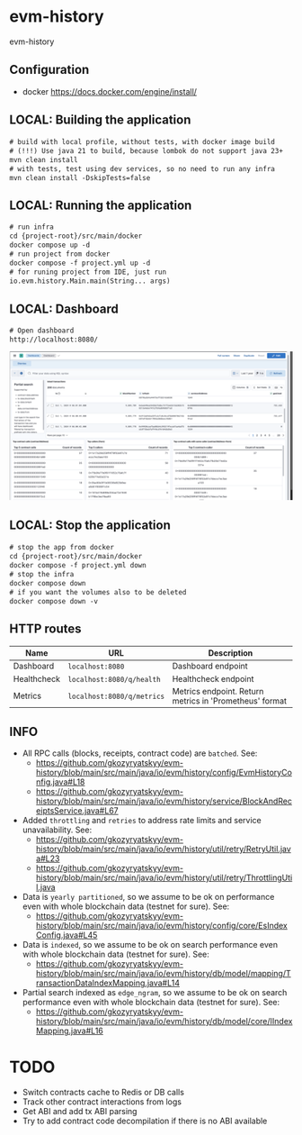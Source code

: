# evm-history

evm-history

## Configuration

- docker https://docs.docker.com/engine/install/

## LOCAL: Building the application

```
# build with local profile, without tests, with docker image build
# (!!!) Use java 21 to build, because lombok do not support java 23+
mvn clean install
# with tests, test using dev services, so no need to run any infra
mvn clean install -DskipTests=false
```

## LOCAL: Running the application

```
# run infra
cd {project-root}/src/main/docker
docker compose up -d 
# run project from docker
docker compose -f project.yml up -d
# for runing project from IDE, just run io.evm.history.Main.main(String... args)
```

## LOCAL: Dashboard

```
# Open dashboard
http://localhost:8080/
```
![Screenshot 2024-11-24 at 01.21.50.png](Screenshot%202024-11-24%20at%2001.21.50.png)

## LOCAL: Stop the application

```
# stop the app from docker
cd {project-root}/src/main/docker
docker compose -f project.yml down 
# stop the infra
docker compose down
# if you want the volumes also to be deleted
docker compose down -v
```

## HTTP routes

| Name        | URL                        | Description                                             |
|-------------|----------------------------|---------------------------------------------------------|
| Dashboard   | `localhost:8080`           | Dashboard endpoint                                      |
| Healthcheck | `localhost:8080/q/health`  | Healthcheck endpoint                                    |
| Metrics     | `localhost:8080/q/metrics` | Metrics endpoint. Return metrics in 'Prometheus' format |

## INFO

- All RPC calls (blocks, receipts, contract code) are `batched`. See:
  - https://github.com/gkozyryatskyy/evm-history/blob/main/src/main/java/io/evm/history/config/EvmHistoryConfig.java#L18
  - https://github.com/gkozyryatskyy/evm-history/blob/main/src/main/java/io/evm/history/service/BlockAndReceiptsService.java#L67
- Added `throttling` and `retries` to address rate limits and service unavailability. See:
  - https://github.com/gkozyryatskyy/evm-history/blob/main/src/main/java/io/evm/history/util/retry/RetryUtil.java#L23
  - https://github.com/gkozyryatskyy/evm-history/blob/main/src/main/java/io/evm/history/util/retry/ThrottlingUtil.java
- Data is `yearly partitioned`, so we assume to be ok on performance even with whole blockchain data (testnet for sure). See:
  - https://github.com/gkozyryatskyy/evm-history/blob/main/src/main/java/io/evm/history/config/core/EsIndexConfig.java#L45
- Data is `indexed`, so we assume to be ok on search performance even with whole blockchain data (testnet for sure). See:
  - https://github.com/gkozyryatskyy/evm-history/blob/main/src/main/java/io/evm/history/db/model/mapping/TransactionDataIndexMapping.java#L14
- Partial search indexed as `edge_ngram`, so we assume to be ok on search performance even with whole blockchain data (testnet for sure). See:
  - https://github.com/gkozyryatskyy/evm-history/blob/main/src/main/java/io/evm/history/db/model/core/IIndexMapping.java#L16

# TODO
- Switch contracts cache to Redis or DB calls
- Track other contract interactions from logs
- Get ABI and add tx ABI parsing
- Try to add contract code decompilation if there is no ABI available